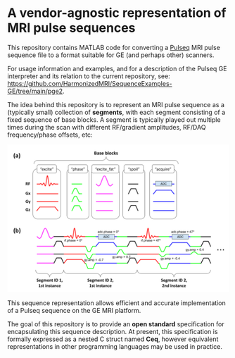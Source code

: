 # A vendor-agnostic representation of MRI pulse sequences

<!-- ![logo](doc/logo.svg) -->

This repository contains MATLAB code for converting a 
[Pulseq](https://pulseq.github.io/) 
MRI pulse sequence file
to a format suitable for GE (and perhaps other) scanners.

For usage information and examples, and for a description
of the Pulseq GE interpreter and its relation to the current repository, 
see: https://github.com/HarmonizedMRI/SequenceExamples-GE/tree/main/pge2.

The idea behind this repository is to represent an MRI pulse sequence as a 
(typically small) collection of **segments**, 
with each segment consisting of a fixed sequence of base blocks.
A segment is typically played out multiple times during the scan with different
RF/gradient amplitudes, RF/DAQ frequency/phase offsets, etc:

![model](segments.png)

This sequence representation allows efficient and accurate implementation
of a Pulseq sequence on the GE MRI platform.

The goal of this repository is to provide an **open standard** specification
for encapsulating this sequence description.
At present, this specification is formally expressed as a nested C struct named **Ceq**, however
equivalent representations in other programming languages may be used in practice.


